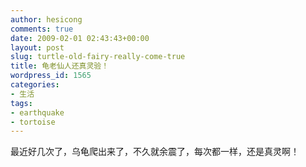 ```yaml
---
author: hesicong
comments: true
date: 2009-02-01 02:43:43+00:00
layout: post
slug: turtle-old-fairy-really-come-true
title: 龟老仙人还真灵验！
wordpress_id: 1565
categories:
- 生活
tags:
- earthquake
- tortoise
---
```


最近好几次了，乌龟爬出来了，不久就余震了，每次都一样，还是真灵啊！
